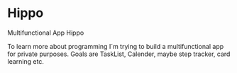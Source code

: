 # Hippo
Multifunctional App Hippo

To learn more about programming I´m trying to build a multifunctional app for private purposes.
Goals are TaskList, Calender, maybe step tracker, card learning etc.
